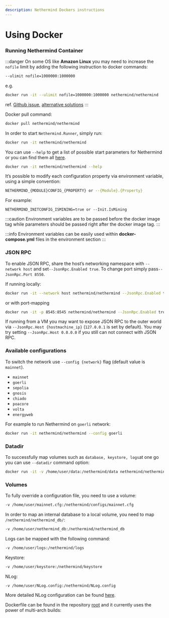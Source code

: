 ```yaml
---
description: Nethermind Dockers instructions
---
```


# Using Docker

### **Running Nethermind** Container

:::danger
On some OS like **Amazon Linux** you may need to increase the `nofile` limit by adding the following instruction to
docker commands:

```bash 
--ulimit nofile=1000000:1000000
```

e.g.

```bash
docker run -it --ulimit nofile=1000000:1000000 nethermind/nethermind
```

ref. [Github issue](https://github.com/NethermindEth/nethermind/issues/3221), [alternative solutions](https://stackoverflow.com/a/62136351)
:::

Docker pull command:

```bash
docker pull nethermind/nethermind
```

In order to start `Nethermind.Runner`, simply run:

```bash
docker run -it nethermind/nethermind
```

You can use `--help` to get a list of possible start parameters for Nethermind or you can find them
all [here](configuration/).


```bash
docker run -it nethermind/nethermind --help
```

It’s possible to modify each configuration property via environment variable, using a simple convention:

```bash
NETHERMIND_{MODULE}CONFIG_{PROPERTY} or --{Module}.{Property}
```

For example:

```
NETHERMIND_INITCONFIG_ISMINING=true or --Init.IsMining
```

:::caution
Environment variables are to be passed before the docker image tag while parameters should be passed right after the
docker image tag.
:::

:::info
Environment variables can be easily used within **docker-compose.yml** files in the environment section
:::

### **JSON RPC**

To enable JSON RPC, share the host’s networking namespace with `--network host` and set`--JsonRpc.Enabled true`. To
change port simply pass`--JsonRpc.Port 8550`.

If running locally:

```bash
docker run -it --network host nethermind/nethermind --JsonRpc.Enabled true
```

or with port-mapping

```bash
docker run -it -p 8545:8545 nethermind/nethermind --JsonRpc.Enabled true --JsonRpc.Host 0.0.0.0
```

If running from a VM you may want to expose JSON RPC to the outer world
via `--JsonRpc.Host {hostmachine_ip}` (`127.0.0.1` is set by default). You may try setting `--JsonRpc.Host 0.0.0.0` if
you still can not connect with JSON RPC.

### **Available configurations**

To switch the network use `--config {network}` flag (default value is `mainnet`).

* `mainnet`
* `goerli`
* `sepolia`
* `gnosis`
* `chiado`
* `poacore`
* `volta`
* `energyweb`

For example to run Nethermind on `goerli` network:

```bash
docker run -it nethermind/nethermind --config goerli
```

### **Datadir**

To successfully map volumes such as `database, keystore, logs`at one go you can use `--datadir` command option:

```bash
docker run -it -v /home/user/data:/nethermind/data nethermind/nethermind --datadir data
```

### **Volumes**

To fully override a configuration file, you need to use a volume:

```bash
-v /home/user/mainnet.cfg:/nethermind/configs/mainnet.cfg
```

In order to map an internal database to a local volume, you need to map `/nethermind/nethermind_db/`:

```bash
-v /home/user/nethermind_db:/nethermind/nethermind_db
```

Logs can be mapped with the following command:

```bash
-v /home/user/logs:/nethermind/logs
```

Keystore:

```bash
-v /home/user/keystore:/nethermind/keystore
```

NLog:

```bash
-v /home/user/NLog.config:/nethermind/NLog.config
```

More detailed NLog configuration can be found [here](https://github.com/NLog/NLog/wiki/Configuration-file).

Dockerfile can be found in the repository [root](https://github.com/NethermindEth/nethermind) and it currently uses the
power of multi-arch builds:
